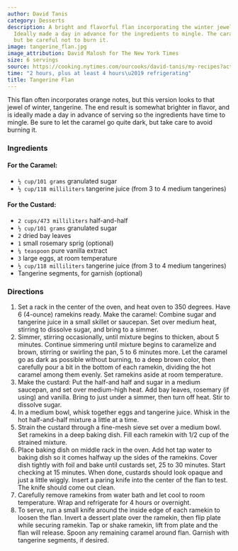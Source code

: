 ```yaml
---
author: David Tanis
category: Desserts
description: A bright and flavorful flan incorporating the winter jewel, tangerine.
  Ideally made a day in advance for the ingredients to mingle. The caramel is dark,
  but be careful not to burn it.
image: tangerine_flan.jpg
image_attribution: David Malosh for The New York Times
size: 6 servings
source: https://cooking.nytimes.com/ourcooks/david-tanis/my-recipes?action=click&module=byline&region=recipe%20page
time: "2 hours, plus at least 4 hours\u2019 refrigerating"
title: Tangerine Flan
---
```

This flan often incorporates orange notes, but this version looks to that jewel of winter, tangerine. The end result is somewhat brighter in flavor, and is ideally made a day in advance of serving so the ingredients have time to mingle. Be sure to let the caramel go quite dark, but take care to avoid burning it.

### Ingredients

#### For the Caramel:

* `½ cup/101 grams` granulated sugar 
* `½ cup/118 milliliters` tangerine juice (from 3 to 4 medium tangerines)

#### For the Custard:

* `2 cups/473 milliliters` half-and-half 
* `½ cup/101 grams` granulated sugar 
* `2` dried bay leaves 
* `1` small rosemary sprig (optional) 
* `¼ teaspoon` pure vanilla extract 
* `3` large eggs, at room temperature 
* `½ cup/118 milliliters` tangerine juice (from 3 to 4 medium tangerines) 
* Tangerine segments, for garnish (optional)

### Directions

1. Set a rack in the center of the oven, and heat oven to 350 degrees. Have 6 (4-ounce) ramekins ready. Make the caramel: Combine sugar and tangerine juice in a small skillet or saucepan. Set over medium heat, stirring to dissolve sugar, and bring to a simmer.
2. Simmer, stirring occasionally, until mixture begins to thicken, about 5 minutes. Continue simmering until mixture begins to caramelize and brown, stirring or swirling the pan, 5 to 6 minutes more. Let the caramel go as dark as possible without burning, to a deep brown color, then carefully pour a bit in the bottom of each ramekin, dividing the hot caramel among them evenly. Set ramekins aside at room temperature.
3. Make the custard: Put the half-and half and sugar in a medium saucepan, and set over medium-high heat. Add bay leaves, rosemary (if using) and vanilla. Bring to just under a simmer, then turn off heat. Stir to dissolve sugar.
4. In a medium bowl, whisk together eggs and tangerine juice. Whisk in the hot half-and-half mixture a little at a time.
5. Strain the custard through a fine-mesh sieve set over a medium bowl. Set ramekins in a deep baking dish. Fill each ramekin with 1/2 cup of the strained mixture.
6. Place baking dish on middle rack in the oven. Add hot tap water to baking dish so it comes halfway up the sides of the ramekins. Cover dish tightly with foil and bake until custards set, 25 to 30 minutes. Start checking at 15 minutes. When done, custards should look opaque and just a little wiggly. Insert a paring knife into the center of the flan to test. The knife should come out clean.
7. Carefully remove ramekins from water bath and let cool to room temperature. Wrap and refrigerate for 4 hours or overnight.
8. To serve, run a small knife around the inside edge of each ramekin to loosen the flan. Invert a dessert plate over the ramekin, then flip plate while securing ramekin. Tap or shake ramekin, lift from plate and the flan will release. Spoon any remaining caramel around flan. Garnish with tangerine segments, if desired.